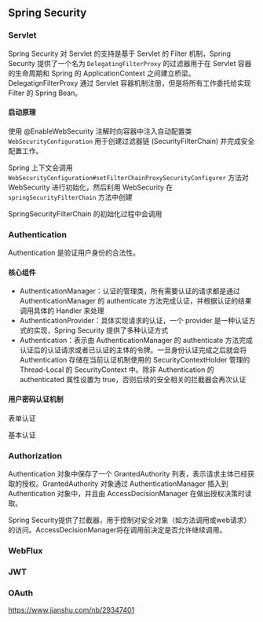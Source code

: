 ## Spring Security

### Servlet

Spring Security 对 Servlet 的支持是基于 Servlet 的 Filter 机制，Spring Security 提供了一个名为 `DelegatingFilterProxy` 的过滤器用于在 Servlet 容器的生命周期和 Spring 的 ApplicationContext 之间建立桥梁。DelegatignFilterProxy 通过 Servlet 容器机制注册，但是将所有工作委托给实现 Filter 的 Spring Bean。


#### 启动原理
使用 @EnableWebSecurity 注解时向容器中注入自动配置类 `WebSecurityConfiguration` 用于创建过滤器链 (SecurityFilterChain) 并完成安全配置工作。

Spring 上下文会调用 `WebSecurityConfiguration#setFilterChainProxySecurityConfigurer` 方法对 WebSecurity 进行初始化，然后利用 WebSecurity 在 `springSecurityFilterChain` 方法中创建

SpringSecurityFilterChain 的初始化过程中会调用


### Authentication

Authentication 是验证用户身份的合法性。

#### 核心组件
- AuthenticationManager：认证的管理类，所有需要认证的请求都是通过 AuthenticationManager 的 authenticate 方法完成认证，并根据认证的结果调用具体的 Handler 来处理
- AuthenticationProvider：具体实现请求的认证，一个 provider 是一种认证方式的实现，Spring Security 提供了多种认证方式
- Authentication：表示由 AuthenticationManager 的 authenticate 方法完成认证后的认证请求或者已认证的主体的令牌。一旦身份认证完成之后就会将 Authentication 存储在当前认证机制使用的 SecurityContextHolder 管理的 Thread-Local 的 SecurityContext 中。除非 Authentication 的 authenticated 属性设置为 true，否则后续的安全相关的拦截器会再次认证

#### 用户密码认证机制

表单认证


基本认证


### Authorization

Authentication 对象中保存了一个 GrantedAuthority 列表，表示请求主体已经获取的授权。GrantedAuthority 对象通过 AuthenticationManager 插入到 Authentication 对象中，并且由 AccessDecisionManager 在做出授权决策时读取。

Spring Security提供了拦截器，用于控制对安全对象（如方法调用或web请求）的访问。AccessDecisionManager将在调用前决定是否允许继续调用。

### WebFlux


### JWT

### OAuth




https://www.jianshu.com/nb/29347401